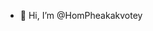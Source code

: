 - 👋 Hi, I’m @HomPheakakvotey

<!---
HomPheakakvotey/HomPheakakvotey is a ✨ special ✨ repository because its `README.md` (this file) appears on your GitHub profile.
You can click the Preview link to take a look at your changes.
--->
